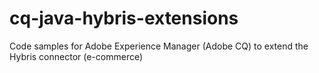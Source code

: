 cq-java-hybris-extensions
=========================

Code samples for Adobe Experience Manager (Adobe CQ) to extend the Hybris connector (e-commerce)
